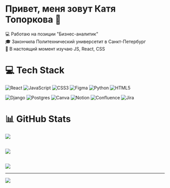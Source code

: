 # Привет, меня зовут Катя Топоркова 👋


:computer: Работаю на позиции "Бизнес-аналитик" </br>
:mortar_board: Закончила Политехнический универсетит в Санкт-Петербург </br>
:microscope: В настоящий момент изучаю JS, React, CSS </br>

# 💻 Tech Stack
![React](https://img.shields.io/badge/react-%2320232a.svg?style=for-the-badge&logo=react&logoColor=%2361DAFB) ![JavaScript](https://img.shields.io/badge/javascript-%23323330.svg?style=for-the-badge&logo=javascript&logoColor=%23F7DF1E) ![CSS3](https://img.shields.io/badge/css3-%231572B6.svg?style=for-the-badge&logo=css3&logoColor=white) ![Figma](https://img.shields.io/badge/figma-%23F24E1E.svg?style=for-the-badge&logo=figma&logoColor=white) ![Python](https://img.shields.io/badge/python-3670A0?style=for-the-badge&logo=python&logoColor=ffdd54) ![HTML5](https://img.shields.io/badge/html5-%23E34F26.svg?style=for-the-badge&logo=html5&logoColor=white)

![Django](https://img.shields.io/badge/django-%23092E20.svg?style=for-the-badge&logo=django&logoColor=white) ![Postgres](https://img.shields.io/badge/postgres-%23316192.svg?style=for-the-badge&logo=postgresql&logoColor=white) ![Canva](https://img.shields.io/badge/Canva-%2300C4CC.svg?style=for-the-badge&logo=Canva&logoColor=white) ![Notion](https://img.shields.io/badge/Notion-%23000000.svg?style=for-the-badge&logo=notion&logoColor=white) ![Confluence](https://img.shields.io/badge/confluence-%23172BF4.svg?style=for-the-badge&logo=confluence&logoColor=white) ![Jira](https://img.shields.io/badge/Jira-0052CC?style=for-the-badge&logo=Jira&logoColor=white)

# 📊 GitHub Stats
![](https://github-readme-stats.vercel.app/api?username=EkaterinaToporkova&theme=tokyonight&hide_border=false&include_all_commits=false&count_private=false)<br/>
</br>

![](https://github-readme-streak-stats.herokuapp.com/?user=EkaterinaToporkova&theme=tokyonight&hide_border=false)<br/>
</br>

![](https://github-readme-stats.vercel.app/api/top-langs/?username=EkaterinaToporkova&theme=tokyonight&hide_border=false&include_all_commits=false&count_private=false&layout=compact)

---
[![](https://visitcount.itsvg.in/api?id=EkaterinaToporkova&icon=2&color=1)](https://visitcount.itsvg.in)

<!-- Proudly created with GPRM ( https://gprm.itsvg.in ) -->

<!--
**EkaterinaToporkova/EkaterinaToporkova** is a ✨ _special_ ✨ repository because its `README.md` (this file) appears on your GitHub profile.

Here are some ideas to get you started:

- 🔭 I’m currently working on ...
- 🌱 I’m currently learning ...
- 👯 I’m looking to collaborate on ...
- 🤔 I’m looking for help with ...
- 💬 Ask me about ...
- 📫 How to reach me: ...
- 😄 Pronouns: ...
- ⚡ Fun fact: ...
-->
